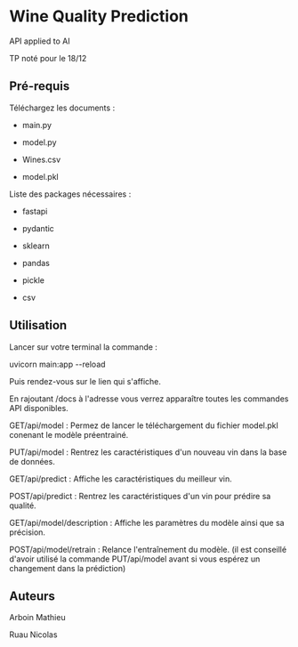 # Wine Quality Prediction

API applied to AI

TP noté pour le 18/12

## Pré-requis

Téléchargez les documents :

- main.py

- model.py

- Wines.csv

- model.pkl


Liste des packages nécessaires :

- fastapi

- pydantic

- sklearn

- pandas

- pickle

- csv

## Utilisation

Lancer sur votre terminal la commande : 

uvicorn main:app --reload

Puis rendez-vous sur le lien qui s'affiche.

En rajoutant /docs à l'adresse vous verrez apparaître toutes les commandes API disponibles.

GET/api/model : Permez de lancer le téléchargement du fichier model.pkl conenant le modèle préentrainé.

PUT/api/model : Rentrez les caractéristiques d'un nouveau vin dans la base de données.

GET/api/predict : Affiche les caractéristiques du meilleur vin.

POST/api/predict : Rentrez les caractéristiques d'un vin pour prédire sa qualité.

GET/api/model/description : Affiche les paramètres du modèle ainsi que sa précision.

POST/api/model/retrain : Relance l'entraînement du modèle.
(il est conseillé d'avoir utilisé la commande PUT/api/model avant si vous espérez un changement dans la prédiction) 


## Auteurs

Arboin Mathieu

Ruau Nicolas
